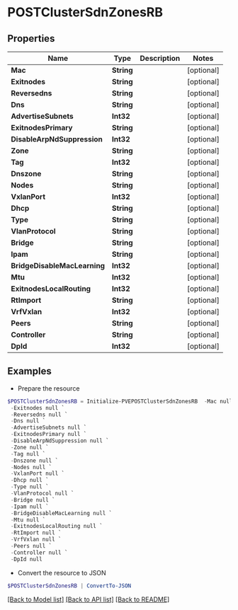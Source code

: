 # POSTClusterSdnZonesRB
## Properties

Name | Type | Description | Notes
------------ | ------------- | ------------- | -------------
**Mac** | **String** |  | [optional] 
**Exitnodes** | **String** |  | [optional] 
**Reversedns** | **String** |  | [optional] 
**Dns** | **String** |  | [optional] 
**AdvertiseSubnets** | **Int32** |  | [optional] 
**ExitnodesPrimary** | **String** |  | [optional] 
**DisableArpNdSuppression** | **Int32** |  | [optional] 
**Zone** | **String** |  | [optional] 
**Tag** | **Int32** |  | [optional] 
**Dnszone** | **String** |  | [optional] 
**Nodes** | **String** |  | [optional] 
**VxlanPort** | **Int32** |  | [optional] 
**Dhcp** | **String** |  | [optional] 
**Type** | **String** |  | [optional] 
**VlanProtocol** | **String** |  | [optional] 
**Bridge** | **String** |  | [optional] 
**Ipam** | **String** |  | [optional] 
**BridgeDisableMacLearning** | **Int32** |  | [optional] 
**Mtu** | **Int32** |  | [optional] 
**ExitnodesLocalRouting** | **Int32** |  | [optional] 
**RtImport** | **String** |  | [optional] 
**VrfVxlan** | **Int32** |  | [optional] 
**Peers** | **String** |  | [optional] 
**Controller** | **String** |  | [optional] 
**DpId** | **Int32** |  | [optional] 

## Examples

- Prepare the resource
```powershell
$POSTClusterSdnZonesRB = Initialize-PVEPOSTClusterSdnZonesRB  -Mac null `
 -Exitnodes null `
 -Reversedns null `
 -Dns null `
 -AdvertiseSubnets null `
 -ExitnodesPrimary null `
 -DisableArpNdSuppression null `
 -Zone null `
 -Tag null `
 -Dnszone null `
 -Nodes null `
 -VxlanPort null `
 -Dhcp null `
 -Type null `
 -VlanProtocol null `
 -Bridge null `
 -Ipam null `
 -BridgeDisableMacLearning null `
 -Mtu null `
 -ExitnodesLocalRouting null `
 -RtImport null `
 -VrfVxlan null `
 -Peers null `
 -Controller null `
 -DpId null
```

- Convert the resource to JSON
```powershell
$POSTClusterSdnZonesRB | ConvertTo-JSON
```

[[Back to Model list]](../README.md#documentation-for-models) [[Back to API list]](../README.md#documentation-for-api-endpoints) [[Back to README]](../README.md)

